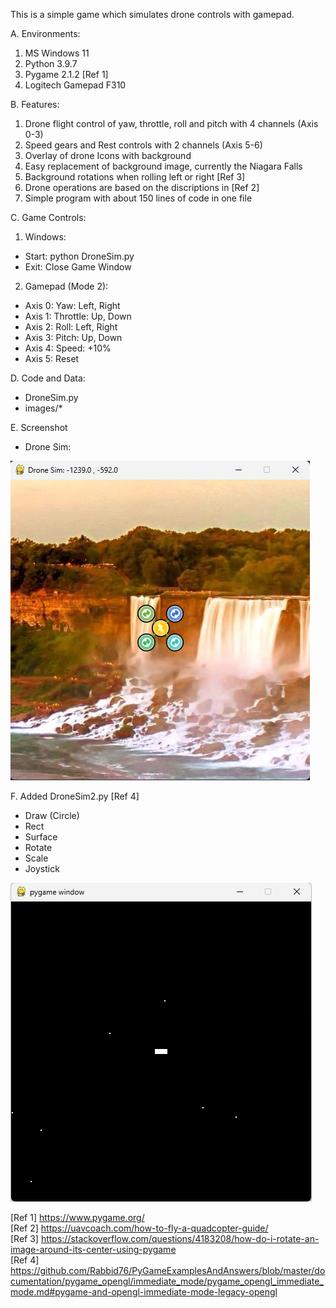 This is a simple game which simulates drone controls with gamepad. 

A. Environments:  
1. MS Windows 11  
2. Python 3.9.7  
3. Pygame 2.1.2 [Ref 1]  
4. Logitech Gamepad F310  

B. Features:
1. Drone flight control of yaw, throttle, roll and pitch with 4 channels (Axis 0-3)  
2. Speed gears and Rest controls with 2 channels (Axis 5-6)  
3. Overlay of drone Icons with background  
4. Easy replacement of background image, currently the Niagara Falls  
5. Background rotations when rolling left or right [Ref 3]   
6. Drone operations are based on the discriptions in [Ref 2]  
7. Simple program with about 150 lines of code in one file  

C. Game Controls:

1. Windows:
- Start: python DroneSim.py
- Exit: Close Game Window

2. Gamepad (Mode 2):  
- Axis 0: Yaw: Left, Right  
- Axis 1: Throttle: Up, Down  
- Axis 2: Roll: Left, Right  
- Axis 3: Pitch: Up, Down  
- Axis 4: Speed: +10%  
- Axis 5: Reset

D. Code and Data:  
- DroneSim.py  
- images/*  

E. Screenshot  
- Drone Sim:  

![DroneSit](dronesim.png)  

F. Added DroneSim2.py [Ref 4]  
- Draw (Circle)  
- Rect  
- Surface  
- Rotate  
- Scale  
- Joystick  

![DroneSit](dronesim2.png)  

[Ref 1] https://www.pygame.org/    
[Ref 2] https://uavcoach.com/how-to-fly-a-quadcopter-guide/  
[Ref 3] https://stackoverflow.com/questions/4183208/how-do-i-rotate-an-image-around-its-center-using-pygame  
[Ref 4] https://github.com/Rabbid76/PyGameExamplesAndAnswers/blob/master/documentation/pygame_opengl/immediate_mode/pygame_opengl_immediate_mode.md#pygame-and-opengl-immediate-mode-legacy-opengl  

